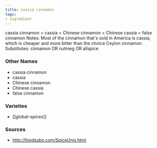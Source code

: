 ```yaml
---
title: cassia cinnamon
tags:
- ingredient
---
```

cassia cinnamon = cassia = Chinese cinnamon = Chinese cassia = false cinnamon Notes: Most of the cinnamon that's sold in America is cassia, which is cheaper and more bitter than the choice Ceylon cinnamon. Substitutes: cinnamon OR nutmeg OR allspice

### Other Names

* cassia cinnamon
* cassia
* Chinese cinnamon
* Chinese cassia
* false cinnamon

### Varieties

* [[global-spices]]

### Sources
* http://foodsubs.com/SpiceUniv.html
